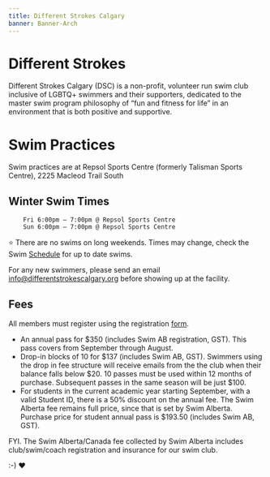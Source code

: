```yaml
---
title: Different Strokes Calgary
banner: Banner-Arch
---
```


# Different Strokes

Different Strokes Calgary (DSC) is a non-profit, volunteer run swim club
inclusive of LGBTQ+ swimmers and their supporters, dedicated to the master swim
program philosophy of “fun and fitness for life” in an environment that is both
positive and supportive.

# Swim Practices

Swim practices are at Repsol Sports Centre (formerly Talisman Sports Centre), 2225 Macleod Trail South

## Winter Swim Times

```
    Fri 6:00pm – 7:00pm @ Repsol Sports Centre
    Sun 6:00pm – 7:00pm @ Repsol Sports Centre
```

:star: There are no swims on long weekends. Times may change, check the Swim [Schedule](Schedule.md) for up to date swims.

For any new swimmers, please send an email [info@differentstrokescalgary.org](mailto:info@differentstrokescalgary.org) before showing up at the facility.

## Fees

All members must register using the registration [form](https://www.jotform.com/212355317147048).

- An annual pass for $350 (includes Swim AB registration, GST). This pass covers from September through August.
- Drop-in blocks of 10 for $137 (includes Swim AB, GST). Swimmers using the drop in fee structure will receive
  emails from the the club when their balance falls below $20. 10 passes must
  be used within 12 months of purchase. Subsequent passes in the same season will be just $100.
- For students in the current academic year starting September, with a valid Student ID, there is a 50% discount
  on the annual fee. The Swim Alberta fee remains full price, since that is set by Swim Alberta. Purchase price for
  student annual pass is $193.50 (includes Swim AB, GST).

FYI. The Swim Alberta/Canada fee collected by Swim Alberta includes club/swim/coach registration and
insurance for our swim club.

:-) :heart:
